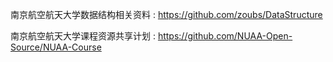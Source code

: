 南京航空航天大学数据结构相关资料  : https://github.com/zoubs/DataStructure

南京航空航天大学课程资源共享计划  : https://github.com/NUAA-Open-Source/NUAA-Course
